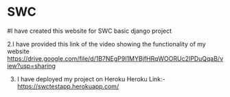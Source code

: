 

# SWC



#I have created this website for SWC basic django project 





2.I have provided this link of the video showing the functionality of my website https://drive.google.com/file/d/1B7NEgP9I1MYBjfHRqWOORUc2IPDuQqaB/view?usp=sharing

3. I have deployed my project on Heroku
Heroku Link:- https://swctestapp.herokuapp.com/
